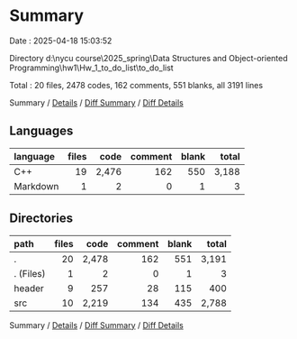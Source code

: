 # Summary

Date : 2025-04-18 15:03:52

Directory d:\\nycu course\\2025_spring\\Data Structures and Object-oriented Programming\\hw1\\Hw_1_to_do_list\\to_do_list

Total : 20 files,  2478 codes, 162 comments, 551 blanks, all 3191 lines

Summary / [Details](details.md) / [Diff Summary](diff.md) / [Diff Details](diff-details.md)

## Languages
| language | files | code | comment | blank | total |
| :--- | ---: | ---: | ---: | ---: | ---: |
| C++ | 19 | 2,476 | 162 | 550 | 3,188 |
| Markdown | 1 | 2 | 0 | 1 | 3 |

## Directories
| path | files | code | comment | blank | total |
| :--- | ---: | ---: | ---: | ---: | ---: |
| . | 20 | 2,478 | 162 | 551 | 3,191 |
| . (Files) | 1 | 2 | 0 | 1 | 3 |
| header | 9 | 257 | 28 | 115 | 400 |
| src | 10 | 2,219 | 134 | 435 | 2,788 |

Summary / [Details](details.md) / [Diff Summary](diff.md) / [Diff Details](diff-details.md)